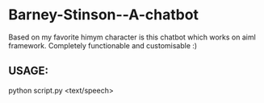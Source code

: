 # Barney-Stinson--A-chatbot
Based on my favorite himym character is this chatbot which works on aiml framework. 
Completely functionable and customisable :)

## USAGE:
python script.py <text/speech>


